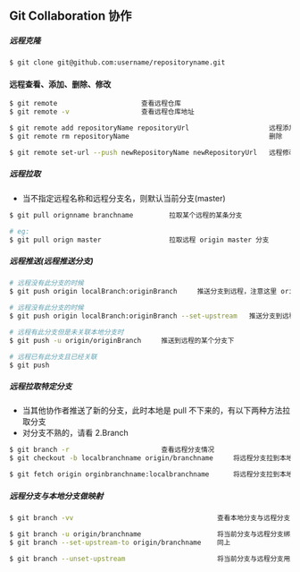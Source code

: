 ## Git Collaboration 协作

##### 远程克隆
```bash
$ git clone git@github.com:username/repositoryname.git
```

#### 远程查看、添加、删除、修改
```bash
$ git remote                     查看远程仓库
$ git remote -v                  查看远程仓库地址

$ git remote add repositoryName repositoryUrl                    远程添加
$ git remote rm repositoryName                                   删除

$ git remote set-url --push newRepositoryName newRepositoryUrl   远程修改
```


##### 远程拉取
* 当不指定远程名称和远程分支名，则默认当前分支(master)

```bash
$ git pull orignname branchname         拉取某个远程的某条分支

# eg:
$ git pull orign master                 拉取远程 origin master 分支
```


##### 远程推送(远程推送分支)
```bash
# 远程没有此分支的时候
$ git push origin localBranch:originBranch     推送分支到远程，注意这里 originBranch 可自由命名（最好与本地一致）

# 远程没有此分支的时候
$ git push origin localBranch:originBranch --set-upstream   推送分支到远程并创建联系，注意这里 originBranch 可自由命名（最好与本地一致）

# 远程有此分支但是未关联本地分支时
$ git push -u origin/originBranch     推送到远程的某个分支下

# 远程已有此分支且已经关联
$ git push
```

##### 远程拉取特定分支

* 当其他协作者推送了新的分支，此时本地是 pull 不下来的，有以下两种方法拉取分支
* 对分支不熟的，请看 2.Branch

```bash
$ git branch -r                       查看远程分支情况
$ git checkout -b localbranchname origin/branchname     将远程分支拉到本地分支（新建）并切换工作区为此本地分支

$ git fetch origin orginbranchname:localbranchname      将远程分支拉到本地分支（新建），但不创建工作区
```

##### 远程分支与本地分支做映射

```bash
$ git branch -vv                                    查看本地分支与远程分支的映射关系

$ git branch -u origin/branchname                   将当前分支与远程分支绑定起来
$ git branch --set-upstream-to origin/branchname    同上

$ git branch --unset-upstream                       将当前分支与远程分支用户脱离关系
```







